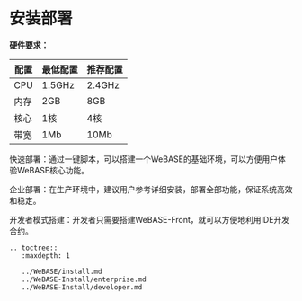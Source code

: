 # 安装部署

**硬件要求：** 

| 配置 | 最低配置 | 推荐配置 |
| ---- | -------- | -------- |
| CPU  | 1.5GHz   | 2.4GHz   |
| 内存 | 2GB      | 8GB      |
| 核心 | 1核      | 4核      |
| 带宽 | 1Mb      | 10Mb     |



快速部署：通过一键脚本，可以搭建一个WeBASE的基础环境，可以方便用户体验WeBASE核心功能。

企业部署：在生产环境中，建议用户参考详细安装，部署全部功能，保证系统高效和稳定。

开发者模式搭建：开发者只需要搭建WeBASE-Front，就可以方便地利用IDE开发合约。

```eval_rst
.. toctree::
   :maxdepth: 1

   ../WeBASE/install.md
   ../WeBASE-Install/enterprise.md
   ../WeBASE-Install/developer.md
```
